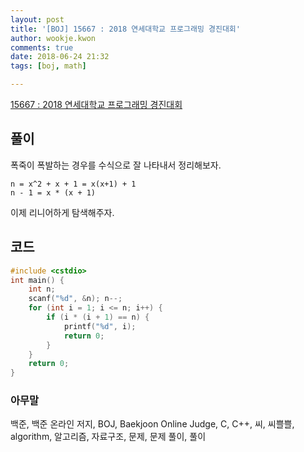 ```yaml
---
layout: post
title: '[BOJ] 15667 : 2018 연세대학교 프로그래밍 경진대회'
author: wookje.kwon
comments: true
date: 2018-06-24 21:32
tags: [boj, math]

---
```


[15667 : 2018 연세대학교 프로그래밍 경진대회](https://www.acmicpc.net/problem/15667)  
## 풀이

폭죽이 폭발하는 경우를 수식으로 잘 나타내서 정리해보자.

`n = x^2 + x + 1 = x(x+1) + 1`  
`n - 1 = x * (x + 1)`

이제 리니어하게 탐색해주자.

## 코드

```cpp
#include <cstdio>
int main() {
    int n;
    scanf("%d", &n); n--;
    for (int i = 1; i <= n; i++) {
        if (i * (i + 1) == n) {
            printf("%d", i);
            return 0;
        }
    }
    return 0;
}
```

### 아무말  
백준, 백준 온라인 저지, BOJ, Baekjoon Online Judge, C, C++, 씨, 씨쁠쁠, algorithm, 알고리즘, 자료구조, 문제, 문제 풀이, 풀이
